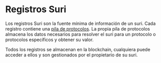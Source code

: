 # Registros Suri

Los registros Suri son la fuente mínima de información de un suri. Cada registro contiene
una [pila de protocolos](/es/protocol/records/protocols/). La propia pila de protocolos almacena los datos necesarios para resolver el
suri para un protocolo o protocolos específicos y obtener su valor.

Todos los registros se almacenan en la blockchain, cualquiera puede acceder a ellos y son gestionados por el propietario de su suri.